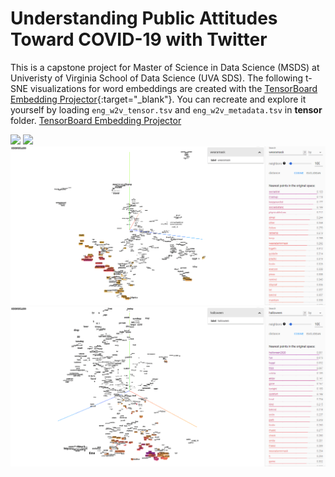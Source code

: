 # Understanding Public Attitudes Toward COVID-19 with Twitter


This is a capstone project for Master of Science in Data Science (MSDS) at Univeristy of Virginia School of Data Science (UVA SDS).
The following t-SNE visualizations for word embeddings are created with the [TensorBoard Embedding Projector](http://projector.tensorflow.org/){:target="_blank"}.
You can recreate and explore it yourself by loading `eng_w2v_tensor.tsv` and `eng_w2v_metadata.tsv` in **tensor** folder.
<a href="http://projector.tensorflow.org/" target="_blank">TensorBoard Embedding Projector</a>

![](gif/TensorFlowEmbeddingProjector_00.gif)
![](gif/TensorFlowEmbeddingProjector_03.gif)
![](gif/TensorFlowEmbeddingProjector_01.gif)
![](gif/TensorFlowEmbeddingProjector_02.gif)
